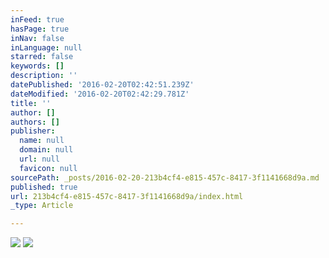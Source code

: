 ```yaml
---
inFeed: true
hasPage: true
inNav: false
inLanguage: null
starred: false
keywords: []
description: ''
datePublished: '2016-02-20T02:42:51.239Z'
dateModified: '2016-02-20T02:42:29.781Z'
title: ''
author: []
authors: []
publisher:
  name: null
  domain: null
  url: null
  favicon: null
sourcePath: _posts/2016-02-20-213b4cf4-e815-457c-8417-3f1141668d9a.md
published: true
url: 213b4cf4-e815-457c-8417-3f1141668d9a/index.html
_type: Article

---
```

![](https://the-grid-user-content.s3-us-west-2.amazonaws.com/0f70aa7c-0ef2-4501-b7bf-321fc933aeaf.jpg)
![](https://the-grid-user-content.s3-us-west-2.amazonaws.com/15f042a3-e0c5-42ac-bf89-0d3f70868969.jpg)